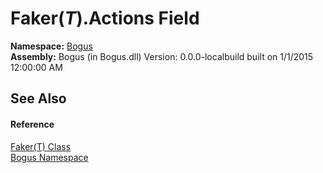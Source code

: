 # Faker(*T*).Actions Field
 

**Namespace:**&nbsp;<a href="N_Bogus">Bogus</a><br />**Assembly:**&nbsp;Bogus (in Bogus.dll) Version: 0.0.0-localbuild built on 1/1/2015 12:00:00 AM

## See Also


#### Reference
<a href="T_Bogus_Faker_1">Faker(T) Class</a><br /><a href="N_Bogus">Bogus Namespace</a><br />